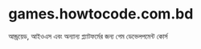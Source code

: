 games.howtocode.com.bd
======================

আন্ড্রয়েড, আইওএস এবং অন্যান্য প্ল্যাটফর্মের জন্য গেম ডেভেলপমেন্ট কোর্স
